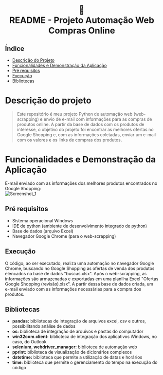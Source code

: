 <h1 align="center">
📄<br>README - Projeto Automação Web Compras Online
</h1>

## Índice 

* [Descrição do Projeto](#descrição-do-projeto)
* [Funcionalidades e Demonstração da Aplicação](#funcionalidades-e-demonstração-da-aplicação)
* [Pré requisitos](#pré-requisitos)
* [Execução](#execução)
* [Bibliotecas](#bibliotecas)

# Descrição do projeto
> Este repositório é meu projeto Python de automação web (web-scrapping) e envio de e-mail com informações para as compras de produtos online. A partir da base de dados com os produtos de interesse, o objetivo do projeto foi encontrar as melhores ofertas no Google Shopping e, com as informações coletadas, enviar um e-mail com os valores e os links de compras dos produtos.

# Funcionalidades e Demonstração da Aplicação

E-mail enviado com as informações dos melhores produtos encontrados no Google Shopping:<br>
![Screenshot_1](https://user-images.githubusercontent.com/128300382/228635114-e01388d6-a046-46d3-8a09-016512a88636.png)

## Pré requisitos

* Sistema operacional Windows
* IDE de python (ambiente de desenvolvimento integrado de python)
* Base de dados (arquivo Excel)
* Navegador Google Chrome (para o web-scrapping)

## Execução

O código, ao ser executado, realiza uma automação no navegador Google Chrome, buscando no Google Shopping as ofertas de venda dos produtos elencados na base de dados "buscas.xlsx". Após o web-scrapping, as informações são armazenadas e exportadas em uma planilha Excel "Ofertas Google Shopping (revisão).xlsx". A partir dessa base de dados criada, um e-mail enviado com as informações necessárias para a compra dos produtos.

## Bibliotecas

* <strong>pandas:</strong> bibliotecas de integração de arquivos excel, csv e outros, possibilitando análise de dados<br>
* <strong>os:</strong> biblioteca de integração de arquivos e pastas do computador<br>
* <strong>win32com.client:</strong> biblioteca de integração dos aplicativos Windows, no caso, do Outlook<br>
* <strong>selenium, webdriver_manager:</strong> biblioteca de automação web<br>
* <strong>pprint:</strong> biblioteca de visualização de dicionários complexos<br>
* <strong>datetime:</strong> biblioteca que permite a utilização de datas e horários<br>
* <strong>time:</strong> biblioteca que permite o gerenciamento do tempo na execução do código<br>

